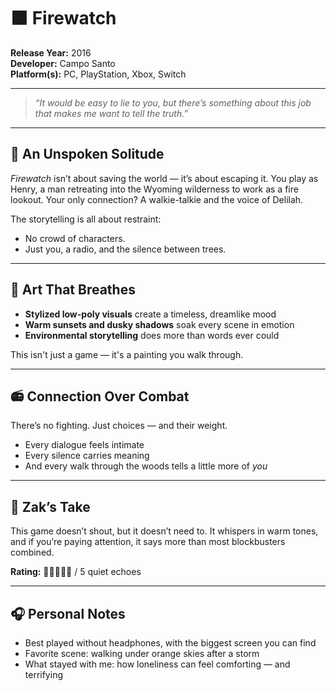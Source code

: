 # 🟧 Firewatch

**Release Year:** 2016  
**Developer:** Campo Santo  
**Platform(s):** PC, PlayStation, Xbox, Switch

---

> _“It would be easy to lie to you, but there’s something about this job that makes me want to tell the truth.”_

---

## 🌲 An Unspoken Solitude

*Firewatch* isn’t about saving the world — it’s about escaping it. You play as Henry, a man retreating into the Wyoming wilderness to work as a fire lookout. Your only connection?
 A walkie-talkie and the voice of Delilah.

The storytelling is all about restraint:
- No crowd of characters.
- Just you, a radio, and the silence between trees.

---

## 🎨 Art That Breathes

- **Stylized low-poly visuals** create a timeless, dreamlike mood  
- **Warm sunsets and dusky shadows** soak every scene in emotion  
- **Environmental storytelling** does more than words ever could  

This isn't just a game — it's a painting you walk through.

---

## 📻 Connection Over Combat

There’s no fighting. Just choices — and their weight.

- Every dialogue feels intimate  
- Every silence carries meaning  
- And every walk through the woods tells a little more of *you*  

---

## 🧭 Zak’s Take

This game doesn’t shout, but it doesn’t need to. It whispers in warm tones, and if you’re paying attention, it says more than most blockbusters combined.

**Rating:** 🍂🍂🍂🍂🍂 / 5 quiet echoes

---

## 🎧 Personal Notes
- Best played without headphones, with the biggest screen you can find 
- Favorite scene: walking under orange skies after a storm  
- What stayed with me: how loneliness can feel comforting — and terrifying
